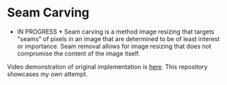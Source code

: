 # Seam Carving

* IN PROGRESS *
Seam carving is a method image resizing that targets "seams" of pixels in an image that are determined to be of least interest or importance. Seam removal allows for image resizing that does not compromise the content of the image itself.

Video demonstration of original implementation is [here](https://www.youtube.com/watch?v=6NcIJXTlugc). This repository showcases my own attempt.
